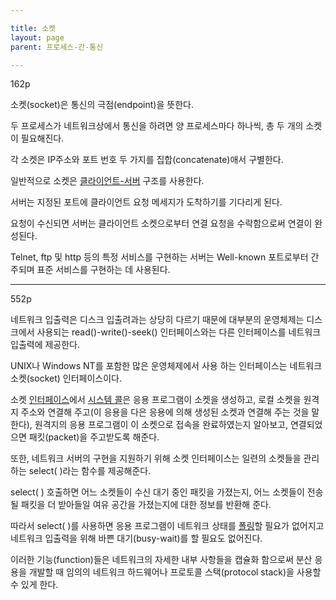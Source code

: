 ```yaml
---

title: 소켓
layout: page
parent: 프로세스-간-통신

---
```



162p

소켓(socket)은 통신의 극점(endpoint)을 뜻한다.

두 프로세스가 네트워크상에서 통신을 하려면 양 프로세스마다 하나씩, 총 두 개의 소켓이 필요해진다.

각 소켓은 IP주소와 포트 번호 두 가지를 집합(concatenate)애서 구별한다.

일반적으로 소켓은 [클라이언트-서버](클라이언트-서버.html) 구조를 사용한다. 

서버는 지정된 포트에 클라이언트 요청 메세지가 도착하기를 기다리게 된다.

요청이 수신되면 서버는 클라이언트 소켓으로부터 연결 요청을 수락함으로써 연결이 완성된다.

Telnet, ftp 및 http 등의 특정 서비스를 구현하는 서버는 Well-known 포트로부터 간주되며 표준 서비스를 구현하는 데 사용된다.

***

552p

네트워크 입출력은 디스크 입출려과는 상당히 다르기 때문에 대부분의 운영체제는 디스크에서 사용되는 read()-write()-seek() 인터페이스와는 다른 인터페이스를 네트워크 입출력에 제공한다.

UNIX나 Windows NT를 포함한 많은 운영체제에서 사용 하는 인터페이스는 네트워크 소켓(socket) 인터페이스이다.

소켓 [인터페이스](인터페이스.html)에서 [시스템 콜](시스템-콜.html)은 응용 프로그램이 소켓을 생성하고, 로컬 소켓을 원격지 주소와 연결해 주고(이 응용을 다은 응용에 의해 생성된 소켓과 연결해 주는 것을 말한다), 원격지의 응용 프로그램이 이 소켓으로 접속을 완료하였는지 알아보고, 연결되었으면 패킷(packet)을 주고받도록 해준다.

또한, 네트워크 서버의 구현을 지원하기 위해 소켓 인터페이스는 일련의 소켓들을 관리하는 select( )라는 함수를 제공해준다.

select( ) 호출하면 어느 소켓들이 수신 대기 중인 패킷을 가졌는지, 어느 소켓들이 전송될 패킷을 더 받아들일 여유 공간을 가졌는지에 대한 정보를 반환해 준다.

따라서 select( )를 사용하면 응용 프로그램이 네트워크 상태를 [폴링](폴링.html)할 필요가 없어지고 네트워크 입출력을 위해 바쁜 대기(busy-wait)를 할 필요도 없어진다.

이러한 기능(function)들은 네트워크의 자세한 내부 사항들을 캡슐화 함으로써 분산 응용을 개발할 때 임의의 네트워크 하드웨어나 프로토콜 스택(protocol stack)을 사용할 수 있게 한다.